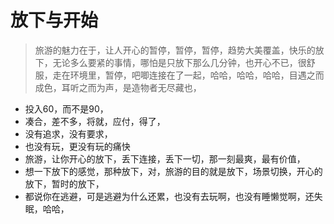 # 放下与开始



> 旅游的魅力在于，让人开心的暂停，暂停，暂停，趋势大美覆盖，快乐的放下，无论多么要紧的事情，哪怕是只放下那么几分钟，也开心不已，很舒服，走在环境里，暂停，吧唧连接在了一起，哈哈，哈哈，哈哈，目遇之而成色，耳听之而为声，是造物者无尽藏也，

* 投入60，而不是90，
* 凑合，差不多，将就，应付，得了，
* 没有追求，没有要求，
* 也没有玩，更没有玩的痛快
* 旅游，让你开心的放下，丢下连接，丢下一切，那一刻最爽，最有价值，
* 想一下放下的感觉，那种放下，对，旅游的目的就是放下，场景切换，开心的放下，暂时的放下，
* 都说你在逃避，可是逃避为什么还累，也没有去玩啊，也没有睡懒觉啊，还失眠，哈哈，

